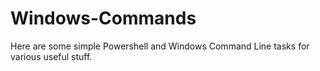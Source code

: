 # Windows-Commands
Here are some simple Powershell and Windows Command Line tasks for various useful stuff. 
